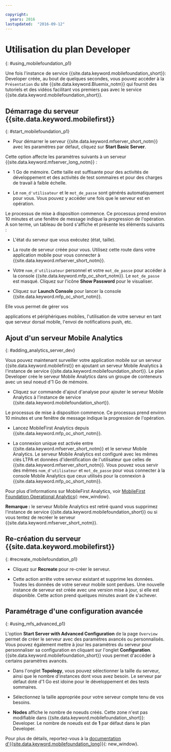 ```yaml
---

copyright:
  years: 2016
lastupdated:  "2016-09-12"
---
```


#	Utilisation du plan Developer
{: #using_mobilefoundation_p1}

<!--Last updated: 12 September 2016
{: .last-updated}-->

Une fois l'instance de service {{site.data.keyword.mobilefoundation_short}}: Developer créée, au bout de quelques secondes, vous pouvez accéder à la `Présentation` du site {{site.data.keyword.Bluemix_notm}} qui fournit des tutoriels et des vidéos facilitant
vos premiers pas avec le service {{site.data.keyword.mobilefoundation_short}}.

## Démarrage du serveur {{site.data.keyword.mobilefirst}}
{: #start_mobilefoundation_p1}
* Pour démarrer le serveur
{{site.data.keyword.mfserver_short_notm}} avec les paramètres par
défaut, cliquez sur **Start Basic Server**.

Cette option affecte les paramètres suivants à un serveur {{site.data.keyword.mfserver_long_notm}} :
*	1 Go de mémoire. Cette taille est suffisante pour des activités de développement et des activités de test sommaires et pour des charges de travail à faible échelle.

*	Le `nom_d'utilisateur` et le `mot_de_passe` sont générés automatiquement pour vous. Vous pouvez y accéder une fois que le
serveur est en opération.

Le processus de mise à disposition commence. Ce processus prend environ 10 minutes et une fenêtre de
message indique la progression de l'opération. A son terme, un tableau de bord s'affiche et présente les éléments suivants :
*	L'état du serveur que vous exécutez (état, taille).

*	La route de serveur créée pour vous. Utilisez cette route dans votre application mobile pour vous connecter à {{site.data.keyword.mfserver_short_notm}}.

*	Votre `nom_d'utilisateur` personnel et votre `mot_de_passe`
pour accéder à la console {{site.data.keyword.mfp_oc_short_notm}}. Le
`mot_de_passe` est masqué. Cliquez sur l'icône **Show Password** pour le visualiser.

*	Cliquez sur **Launch Console** pour lancer la
console {{site.data.keyword.mfp_oc_short_notm}}.


<!--This console runs inside the container.--> Elle vous permet de gérer vos
applications et périphériques mobiles, l'utilisation de votre serveur en tant
que serveur dorsal mobile, l'envoi de notifications push, etc.

##  Ajout d'un serveur Mobile Analytics
{: #adding_analytics_server_dev}

 Vous pouvez maintenant surveiller votre application mobile sur un serveur {{site.data.keyword.mobilefirst}} en ajoutant un serveur Mobile Analytics à l'instance de service {{site.data.keyword.mobilefoundation_short}}. Le plan Developer crée le serveur Mobile Analytics dans un groupe de conteneurs avec un seul noeud d'1 Go de mémoire.

* Cliquez sur commande d'ajout d'analyse pour ajouter le serveur Mobile Analytics à l'instance de service {{site.data.keyword.mobilefoundation_short}}.

Le processus de mise à disposition commence. Ce processus prend environ 10 minutes et une fenêtre de
message indique la progression de l'opération.  

* Lancez MobileFirst Analytics depuis {{site.data.keyword.mfp_oc_short_notm}}.

* La connexion unique est activée entre {{site.data.keyword.mfserver_short_notm}} et le serveur Mobile Analytics. Le serveur Mobile Analytics est configuré avec les mêmes clés LTPA et données d'identification de l'utilisateur que celles de {{site.data.keyword.mfserver_short_notm}}. Vous pouvez vous servir des mêmes `nom_d'utilisateur` et `mot_de_passe` pour vous connecter à la console Mobile Analytics que ceux utilisés pour la connexion à {{site.data.keyword.mfp_oc_short_notm}}.

Pour plus d'informations sur MobileFirst Analytics, voir [MobileFirst Foundation Operational Analytics](https://mobilefirstplatform.ibmcloud.com/tutorials/en/foundation/8.0/analytics/){: new_window}.

**Remarque :** le serveur Mobile Analytics est retiré quand vous supprimez l'instance de service {{site.data.keyword.mobilefoundation_short}} ou si vous tentez de recréer le serveur {{site.data.keyword.mfserver_short_notm}}.

## Re-création du serveur {{site.data.keyword.mobilefirst}}
{: #recreate_mobilefoundation_p1}

*	Cliquez sur **Recreate** pour re-créer le serveur.

* Cette action arrête votre serveur existant et supprime les données. Toutes les
données de votre serveur mobile sont perdues. Une
nouvelle instance de serveur est créée avec une version mise à jour, si elle est disponible. Cette action prend quelques minutes avant de s'achever.

##	Paramétrage d'une configuration avancée
{: #using_mfs_advanced_p1}

L'option **Start Server with Advanced Configuration**
de la page `Overview` permet de créer le serveur avec des
paramètres avancés ou personnalisés. Vous pouvez également mettre à jour les paramètres du serveur
pour personnaliser sa configuration en cliquant sur l'onglet **Configuration**. {{site.data.keyword.mobilefoundation_short}}
vous permet d'accéder à certains paramètres avancés.

*	Dans l'onglet **Topology**, vous pouvez sélectionner la taille du serveur, ainsi que le nombre d'instances dont vous avez besoin. Le serveur par défaut doté d'1 Go
est idoine pour le développement et des tests sommaires.

  - Sélectionnez la taille appropriée pour votre serveur compte tenu de
vos besoins.

* **Nodes** affiche le nombre de noeuds créés. Cette
zone n'est pas modifiable dans {{site.data.keyword.mobilefoundation_short}}: Developer. Le nombre de noeuds <!--in your {{site.data.keyword.IBM_notm}} container group--> est de **1** par défaut dans le plan Developer.

Pour plus de détails, reportez-vous à la
[documentation
d'{{site.data.keyword.mobilefoundation_long}}](https://www.ibm.com/support/knowledgecenter/SSHS8R_8.0.0/wl_welcome.html){: new_window}.
